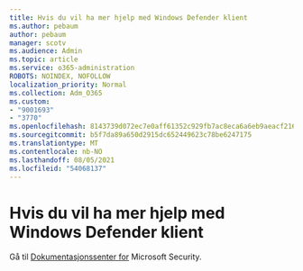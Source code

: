 ```yaml
---
title: Hvis du vil ha mer hjelp med Windows Defender klient
ms.author: pebaum
author: pebaum
manager: scotv
ms.audience: Admin
ms.topic: article
ms.service: o365-administration
ROBOTS: NOINDEX, NOFOLLOW
localization_priority: Normal
ms.collection: Adm_O365
ms.custom:
- "9001693"
- "3770"
ms.openlocfilehash: 8143739d072ec7e0aff61352c929fb7ac8eca6a6eb9aeacf2162a995fc30a4d0
ms.sourcegitcommit: b5f7da89a650d2915dc652449623c78be6247175
ms.translationtype: MT
ms.contentlocale: nb-NO
ms.lasthandoff: 08/05/2021
ms.locfileid: "54068137"
---
```

# <a name="for-more-help-with-windows-defender-client"></a>Hvis du vil ha mer hjelp med Windows Defender klient

Gå til [Dokumentasjonssenter for](https://docs.microsoft.com/security/#pivot=products&panel=products1) Microsoft Security.